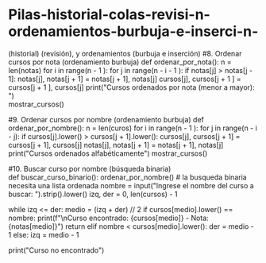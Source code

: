 # Pilas-historial-colas-revisi-n-ordenamientos-burbuja-e-inserci-n-
 (historial) (revisión),  y ordenamientos (burbuja e inserción)
 #8. Ordenar cursos por nota (ordenamiento burbuja)
def ordenar_por_nota():
    n = len(notas)
    for i in range(n - 1 ):
        for j in range(n - i - 1 ):
            if notas[j] > notas[j - 1]:
                notas[j], notas[j + 1] = notas[j + 1], notas[j]
                cursos[j], cursos[j + 1 ] = cursos[j + 1 ], cursos[j]
    print("Cursos ordenados por nota (menor a mayor): ")   
    mostrar_cursos()        
    
#9. Ordenar cursos por nombre (ordenamiento burbuja)
def ordenar_por_nombre():
    n = len(curos)
    for i in range(n - 1 ):
        for j in range(n - i - j):
            if cursos[j].lower() > cursos[j + 1].lower():
                cursos[j], cursos[j + 1] = cursos[j + 1], cursos[j]
                notas[j], notas[j + 1] = notas[j + 1], notas[j]
        print("Cursos ordenados alfabéticamente")
        mostrar_cursos()
        
#10.  Buscar curso por nombre (búsqueda binaria)   
def buscar_curso_binario():
    ordenar_por_nombre() # la busqueda binaria necesita una lista ordenada
    nombre = input("Ingrese el nombre del curso a buscar: ").strip().lower()
    izq, der = 0, len(cursos) - 1 
    
   while izq <= der:
        medio  = (izq + der) // 2
        if cursos[medio].lower() == nombre:
            print(f"\nCurso encontrado: {cursos[medio]} - Nota: {notas[medio]}")
            return
        elif nombre < cursos[medio].lower():
            der = medio - 1 
        else:
            izq = medio - 1 
            
   print("Curso no encontrado")
    
